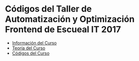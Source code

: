 # Códigos del Taller de Automatización y Optimización Frontend de Escueal IT 2017

* [Información del Curso](https://escuela.it/cursos/taller-automatizacion-optimizacion-frontend/)
* [Teoría del Curso](https://escuelait.github.io/taller-frontend-2017/#/)
* [Códigos del Curso](https://github.com/aixegorri/Taller-Frontend.git)